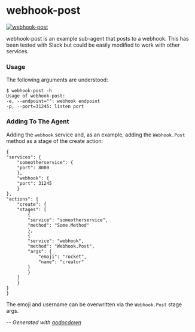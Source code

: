 # webhook-post

[![webhook-post](https://godoc.org/github.com/mistifyio/mistify-agent/examples/webhook-post?status.png)](https://godoc.org/github.com/mistifyio/mistify-agent/examples/webhook-post)

webhook-post is an example sub-agent that posts to a webhook. This has been
tested with Slack but could be easily modified to work with other services.


### Usage

The following arguments are understood:

    $ webhook-post -h
    Usage of webhook-post:
    -e, --endpoint="": webhook endpoint
    -p, --port=31245: listen port


### Adding To The Agent

Adding the `webhook` service and, as an example, adding the `Webhook.Post`
method as a stage of the create action:

    {
    "services": {
    	"someotherservice": {
    	"port": 8000
    	},
    	"webhook": {
    	"port": 31245
    	}
    },
    "actions": {
    	"create": {
    	"stages": [
    		{
    		"service": "someotherservice",
    		"method": "Some.Method"
    		},
    		{
    		"service": "webhook",
    		"method": "Webhook.Post",
    		"args": {
    			"emoji": "rocket",
    			"name": "creator"
    		}
    		}
    	]
    	}
    }
    }

The emoji and username can be overwritten via the `Webhook.Post` stage args.


--
*Generated with [godocdown](https://github.com/robertkrimen/godocdown)*
